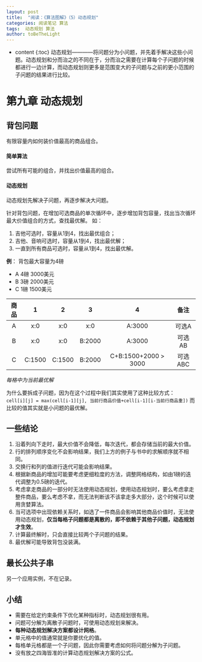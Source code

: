 ```yaml
---
layout: post
title:  "阅读：《算法图解》（5）动态规划"
categories: 阅读笔记 算法
tags:  动态规划 算法
author: toBeTheLight
---
```


* content
{:toc}
动态规划————将问题分为小问题，并先着手解决这些小问题。动态规划和分而治之的不同在于，分而治之需要在计算每个子问题的时候都进行一边计算，而动态规划则更多是范围变大的子问题与之前的更小范围的子问题的结果进行比较。





# 第九章 动态规划

## 背包问题

有限容量内如何装价值最高的商品组合。

#### 简单算法

尝试所有可能的组合，并找出价值最高的组合。

#### 动态规划

动态规划先解决子问题，再逐步解决大问题。

针对背包问题，在增加可选商品的单次循环中，逐步增加背包容量，找出当次循环最大价值组合的方式，查找最优解。
如：
1. 吉他可选时，容量从1到4，找出最优组合；
2. 吉他、音响可选时，容量从1到4，找出最优解；
3. 一直到所有商品可选时，容量从1到4，找出最优解。

**例**：
背包最大容量为4磅

* A 4磅 3000美元
* B 3磅 2000美元
* C 1磅 1500美元

商品 | 1 | 2 | 3 | 4| 备注 |
|:-: | :-: | :-: | :-: | :-:| :-: |
|A|x:0|x:0|x:0|A:3000|可选A|
|B|x:0|x:0|B:2000|A:3000|可选AB|
|C|C:1500|C:1500|B:2000|C+B:1500+2000 > 3000|可选ABC|

*每格中为当前最优解*

为什么要拆成子问题，因为在这个过程中我们其实使用了这种比较方式：  
`cell[i][j] = max(cell[i-1][j], 当前行商品价值+cell[i-1][i-当前行商品重])`
而比较的值其实就是小问题的最优解。

## 一些结论

1. 沿着列向下走时，最大价值不会降低，每次迭代，都会存储当前的最大价值。
2. 行的排列顺序变化不会影响结果，我们上方的例子与书中的求解顺序就不相同。
3. 交换行和列的值进行迭代可能会影响结果。
4. 根据新商品的增加可能要考虑更细粒度的方法，调整网格结构，如由1磅的迭代调整为0.5磅的迭代。
5. 考虑拿走商品的一部分时无法使用动态规划，使用动态规划时，要么考虑拿走整件商品，要么考虑不拿，而无法判断该不该拿走多大部分，这个时候可以使用贪婪算法。
6. 当可选项中出现依赖关系时，如选了一件商品会影响其他商品价值时，无法使用动态规划，**仅当每格子问题都是离散的，即不依赖于其他子问题，动态规划才生效**。
7. 计算最终解时，只会直接比较两个子问题的结果。
8. 最优解可能导致背包没装满。

## 最长公共子串

另一个应用实例，不在记录。

## 小结

* 需要在给定约束条件下优化某种指标时，动态规划很有用。
* 问题可分解为离散子问题时，可使用动态规划来解决。
* **每种动态规划解决方案都设计网格**。
* 单元格中的值通常就是你要优化的值。
* 每格单元格都是一个子问题，因此你需要考虑如何将问题分解为子问题。
* 没有放之四海皆准的计算动态规划解决方案的公式。
